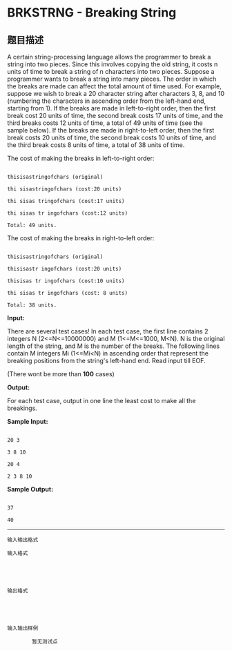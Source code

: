 # BRKSTRNG - Breaking String

## 题目描述

A certain string-processing language allows the programmer to break a string into two pieces. Since this involves copying the old string, it costs n units of time to break a string of n characters into two pieces. Suppose a programmer wants to break a string into many pieces. The order in which the breaks are made can affect the total amount of time used. For example, suppose we wish to break a 20 character string after characters 3, 8, and 10 (numbering the characters in ascending order from the left-hand end, starting from 1). If the breaks are made in left-to-right order, then the first break cost 20 units of time, the second break costs 17 units of time, and the third breaks costs 12 units of time, a total of 49 units of time (see the sample below). If the breaks are made in right-to-left order, then the first break costs 20 units of time, the second break costs 10 units of time, and the third break costs 8 units of time, a total of 38 units of time.

The cost of making the breaks in left-to-right order:

```

thisisastringofchars (original)

thi sisastringofchars (cost:20 units)

thi sisas tringofchars (cost:17 units)

thi sisas tr ingofchars (cost:12 units)

Total: 49 units.

```

The cost of making the breaks in right-to-left order:

```

thisisastringofchars (original)

thisisastr ingofchars (cost:20 units)

thisisas tr ingofchars (cost:10 units)

thi sisas tr ingofchars (cost: 8 units)

Total: 38 units.

```

**Input:**

There are several test cases! In each test case, the first line contains 2 integers N (2<=N<=10000000) and M (1<=M<=1000, M<N). N is the original length of the string, and M is the number of the breaks. The following lines contain M integers Mi (1<=Mi<N) in ascending order that represent the breaking positions from the string's left-hand end. Read input till EOF.

(There wont be more than **100** cases)

**Output:**

For each test case, output in one line the least cost to make all the breakings.

**Sample Input:**

 ```

20 3

3 8 10

20 4

2 3 8 10

```

**Sample Output:**

 ```

37

40

```

- - - - - -

    输入输出格式

    输入格式

    

    

    输出格式

    

    

    输入输出样例

            暂无测试点

    

    

    

<!--  -->

